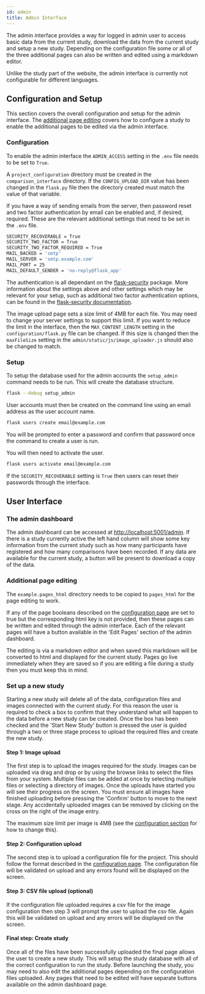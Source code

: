 ```yaml
---
id: admin
title: Admin Interface
---
```


The admin interface provides a way for logged in admin user to access basic data from the current study, download the
data from the current study and setup a new study. Depending on the configuration file some or all of the three additional
pages can also be written and edited using a markdown editor.

Unlike the study part of the website, the admin interface is currently not configurable for different languages.

## Configuration and Setup

This section covers the overall configuration and setup for the admin interface. The [additional page editing](#additional-page-editing)
covers how to configure a study to enable the additional pages to be edited via the admin interface.

### Configuration

To enable the admin interface the `ADMIN_ACCESS` setting in the `.env` file needs to be set to `True`.

A `project_configuration` directory must be created in the `comparison_interface` directory. If the `CONFIG_UPLOAD_DIR`
value has been changed in the `flask.py` file then the directory created must match the value of that variable.

If you have a way of sending emails from the server, then password reset and two factor authentication by email can
be enabled and, if desired, required. These are the relevant additional settings that need to be set in the `.env` file.

```bash
SECURITY_RECOVERABLE = True
SECURITY_TWO_FACTOR = True
SECURITY_TWO_FACTOR_REQUIRED = True
MAIL_BACKED = 'smtp'
MAIL_SERVER = 'smtp.example.com'
MAIL_PORT = 25
MAIL_DEFAULT_SENDER = 'no-reply@flask_app'
```

The authentication is all dependant on the [flask-security](https://github.com/pallets-eco/flask-security) package.
More information about the settings above and other settings which may be relevant for your setup, such as additional two
factor authentication options, can be found in the [flask-security documentation](https://flask-security-too.readthedocs.io/en/stable/).

The image upload page sets a size limit of 4MB for each file. You may need to change your server settings to support this
limit. If you want to reduce the limit in the interface, then the `MAX_CONTENT_LENGTH` setting in the `configuration/flask.py`
file can be changed. If this size is changed then the `maxFileSize` setting in the `admin/static/js/image_uploader.js` should
also be changed to match.

### Setup

To setup the database used for the admin accounts the `setup_admin` command needs to be run. This will create the database
structure.

```bash
flask --debug setup_admin
```

User accounts must then be created on the command line using an email address as the user account name.

```bash
flask users create email@example.com
```

You will be prompted to enter a password and confirm that password once the command to create a user is run.

You will then need to activate the user.

```bash
flask users activate email@example.com
```

If the `SECURITY_RECOVERABLE` setting is `True` then users can reset their passwords through the interface.

## User Interface

### The admin dashboard

The admin dashboard can be accessed at <http://localhost:5001/admin>. If there is a study currently active the left
hand column will show some key information from the current study such as how many participants have registered and how
many comparisons have been recorded. If any data are available for the current study, a button will be present to
download a copy of the data.

### Additional page editing

The `example.pages_html` directory needs to be copied to `pages_html` for the page editing to work.

If any of the page booleans described on the [configuration page](configuration.md#additional-pages) are set to true but
the corresponding html key is not provided, then these pages can be written and edited through the admin interface. Each
of the relevant pages will have a button available in the 'Edit Pages' section of the admin dashboard.

The editing is via a markdown editor and when saved this markdown will be converted to html and displayed for the current
study. Pages go live immediately when they are saved so if you are editing a file during a study then you must keep this
in mind.

### Set up a new study

Starting a new study will delete all of the data, configuration files and images connected with the current study.
For this reason the user is required to check a box to confirm that they understand what will happen to the data before
a new study can be created. Once the box has been checked and the 'Start New Study' button is pressed the user is
guided through a two or three stage process to upload the required files and create the new study.

#### Step 1: Image upload

The first step is to upload the images required for the study. Images can be uploaded via drag and drop or by using
the browse links to select the files from your system. Multiple files can be added at once by selecting multiple files or
selecting a directory of images. Once the uploads have started you will see their progress on the screen. You must ensure
all images have finished uploading before pressing the 'Confirm' button to move to the next stage. Any accidentally uploaded
images can be removed by clicking on the cross on the right of the image entry.

The maximum size limit per image is 4MB (see the [configuration section](#configuration) for how to change this).

#### Step 2: Configuration upload

The second step is to upload a configuration file for the project. This should follow the format described in the
[configuration page](configuration.md). The configuration file will be validated on upload and any errors found will
be displayed on the screen.

#### Step 3: CSV file upload (optional)

If the configuration file uploaded requires a csv file for the image configuration then step 3 will prompt the user to
upload the csv file. Again this will be validated on upload and any errors will be displayed on the screen.

#### Final step: Create study

Once all of the files have been successfully uploaded the final page allows the user to create a new study. This will setup
the study database with all of the correct configuration to run the study. Before launching the study, you may need to
also edit the additional pages depending on the configuration files uploaded. Any pages that need to be edited will have
separate buttons available on the admin dashboard page.

